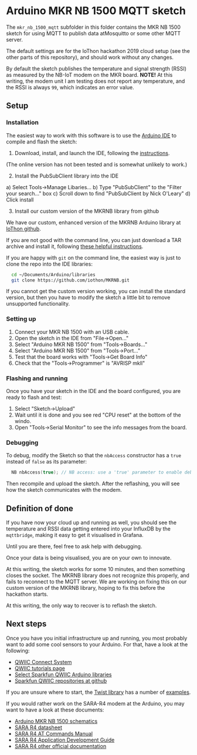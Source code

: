 # Arduino MKR NB 1500 MQTT sketch

The `mkr_nb_1500_mqtt` subfolder in this folder contains the
MKR NB 1500 sketch for using MQTT to publish data atMosquitto or
some other MQTT server.

The default settings are for the IoThon hackathon 2019 cloud
setup (see the other parts of this repository), and should work
without any changes.

By default the sketch publishes the temperature and signal
strength (RSSI) as measured by the NB-IoT modem on the MKR board.
**NOTE!** At this writing, the modem unit I am testing does
not report any temperature, and the RSSI is always `99`, which
indicates an error value.

## Setup

### Installation

The easiest way to work with this software is to use the
[Arduino IDE](https://www.arduino.cc/en/Main/Software)
to compile and flash the sketch:

1. Download, install, and launch the IDE, following the
[instructions](https://www.arduino.cc/en/Guide/HomePage).

(The online version has not been tested and is somewhat unlikely to work.)

2. Install the PubSubClient library into the IDE

 a) Select Tools->Manage Libaries...
 b) Type "PubSubClient" to the "Filter your search..." box
 c) Scroll down to find "PubSubClient by Nick O'Leary"
 d) Click install

3. Install our custom version of the MKRNB library from github

We have our custom, enhanced version of the MKRNB Arduino
library at [IoThon github](https://github.com/iothon/MKRNB).

If you are not good with the command line, you can
just download a TAR archive and install it, following
[these helpful instructions](https://www.baldengineer.com/installing-arduino-library-from-github.html).

If you are happy with `git` on the command line, the
easiest way is just to clone the repo into the IDE libraries:

```sh
  cd ~/Documents/Arduino/libraries
  git clone https://github.com/iothon/MKRNB.git
```

If you cannot get the custom version working, you can
install the standard version, but then you have to modify
the sketch a little bit to remove unsupported functionality.

### Setting up

1. Connect your MKR NB 1500 with an USB cable.
2. Open the sketch in the IDE from "File->Open..."
3. Select "Arduino MKR NB 1500" from "Tools->Boards..."
4. Select "Arduino MKR NB 1500" from "Tools->Port..."
5. Test that the board works with "Tools->Get Board Info"
6. Check that the "Tools->Programmer" is "AVRISP mkll"

### Flashing and running

Once you have your sketch in the IDE and the board configured,
you are ready to flash and test:

1. Select "Sketch->Upload"
2. Wait until it is done and you see red "CPU reset" at the bottom of the windo.
3. Open "Tools->Serial Monitor" to see the info messages from the board.

### Debugging

To debug, modify the Sketch so that the `nbAccess` constructor has a `true`
instead of `false` as its parameter:
```C++
  NB nbAccess(true); // NB access: use a 'true' parameter to enable debugging
```

Then recompile and upload the sketch.  After the reflashing, you will
see how the sketch communicates with the modem.

## Definition of done

If you have now your cloud up and running as well, you should see the
temperature and RSSI data getting entered into your InfluxDB by the
`mqttbridge`, making it easy to get it visualised in Grafana.

Until you are there, feel free to ask help with debugging.

Once your data is being visualised, you are on your own to innovate.

At this writing, the sketch works for some 10 minutes, and then something
closes the socket.  The MKRNB library does not recognize this properly,
and fails to reconnect to the MQTT server.  We are working on fixing this
on our custom version of the MKRNB library, hoping to fix this before
the hackathon starts.

At this writing, the only way to recover is to reflash the sketch.

## Next steps

Once you have you initial infrastructure up and running, you most
probably want to add some cool sensors to your Arduino.  For that,
have a look at the following:
* [QWIIC Connect System](https://www.sparkfun.com/qwiic)
* [QWIIC tutorials page](https://learn.sparkfun.com/tutorials/tags/qwiic?page=all)
* [Select Sparkfun QWIIC Arduino libraries](https://github.com/search?q=topic%3Aarduino-library+org%3Asparkfun+qwiic)
* [Sparkfun QWIIC repositories at github](https://github.com/sparkfun?q=qwiic)

If you are unsure where to start, the
[Twist library](https://github.com/sparkfun/SparkFun_Qwiic_Twist_Arduino_Library)
has a number of
[examples](https://github.com/sparkfun/SparkFun_Qwiic_Twist_Arduino_Library/tree/master/examples).

If you would rather work on the SARA-R4 modem at the Arduino,
you may want to have a look at these documents:

* [Arduino MKR NB 1500 schematics](https://content.arduino.cc/assets/MKRNB1500_V3.0_sch.pdf)
* [SARA R4 datasheet](https://www.u-blox.com/sites/default/files/SARA-R4-N4_DataSheet_%28UBX-16024152%29.pdf)
* [SARA R4 AT Commands Manual](https://www.u-blox.com/sites/default/files/SARA-R4-SARA-N4_ATCommands_%28UBX-17003787%29.pdf)
* [SARA R4 Application Development Guide](https://www.u-blox.com/sites/default/files/SARA-R4-N4-Application-Development_AppNote_%28UBX-18019856%29.pdf)
* [SARA R4 other official documentation](https://www.u-blox.com/en/product-resources/property_file_product_filter/18030)
